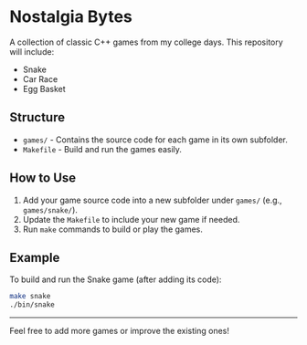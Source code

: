 # Nostalgia Bytes

A collection of classic C++ games from my college days. This repository will include:

- Snake
- Car Race
- Egg Basket

## Structure

- `games/` - Contains the source code for each game in its own subfolder.
- `Makefile` - Build and run the games easily.

## How to Use

1. Add your game source code into a new subfolder under `games/` (e.g., `games/snake/`).
2. Update the `Makefile` to include your new game if needed.
3. Run `make` commands to build or play the games.

## Example

To build and run the Snake game (after adding its code):

```bash
make snake
./bin/snake
```

---

Feel free to add more games or improve the existing ones!
